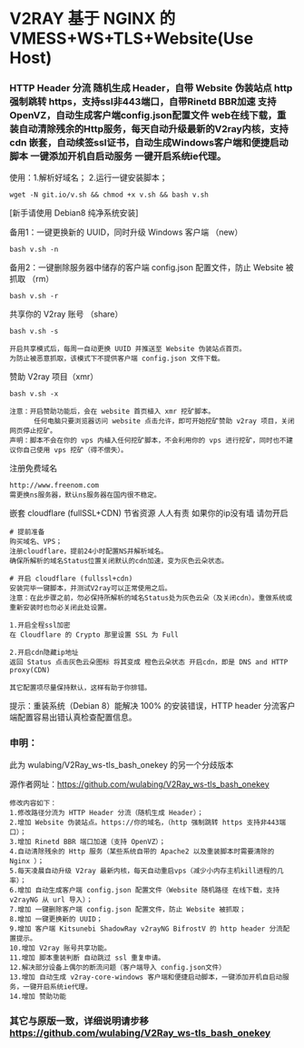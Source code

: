 # V2RAY 基于 NGINX 的 VMESS+WS+TLS+Website(Use Host) 
### HTTP Header 分流 随机生成 Header，自带 Website 伪装站点 http 强制跳转 https，支持ssl非443端口，自带Rinetd BBR加速 支持OpenVZ，自动生成客户端config.json配置文件 web在线下载，重装自动清除残余的Http服务，每天自动升级最新的V2ray内核，支持 cdn 嵌套，自动续签ssl证书，自动生成Windows客户端和便捷启动脚本 一键添加开机自启动服务 一键开启系统ie代理。

使用：1.解析好域名； 2.运行一键安装脚本；
```
wget -N git.io/v.sh && chmod +x v.sh && bash v.sh
```
[新手请使用 Debian8 纯净系统安装]

备用1：一键更换新的 UUID，同时升级 Windows 客户端 （new）
```
bash v.sh -n
```

备用2：一键删除服务器中储存的客户端 config.json 配置文件，防止 Website 被抓取 （rm）
```
bash v.sh -r
```

共享你的 V2ray 账号 （share）
```
bash v.sh -s

开启共享模式后，每周一自动更换 UUID 并推送至 Website 伪装站点首页。
为防止被恶意抓取，该模式下不提供客户端 config.json 文件下载。
```

赞助 V2ray 项目（xmr）
```
bash v.sh -x

注意：开启赞助功能后，会在 website 首页植入 xmr 挖矿脚本。
      任何电脑只要浏览器访问 website 点击允许，即可开始挖矿赞助 v2ray 项目，关闭网页停止挖矿。
声明：脚本不会在你的 vps 内植入任何挖矿脚本，不会利用你的 vps 进行挖矿，同时也不建议你自己使用 vps 挖矿（得不偿失）。
```

注册免费域名
```
http://www.freenom.com
需更换ns服务器，默认ns服务器在国内很不稳定。
```

嵌套 cloudflare (fullSSL+CDN) 节省资源 人人有责 如果你的ip没有墙 请勿开启
```
# 提前准备
购买域名、VPS；
注册cloudflare，提前24小时配置NS并解析域名。
确保所解析的域名Status位置关闭默认的cdn加速，变为灰色云朵状态。

# 开启 cloudflare (fullssl+cdn)
安装完毕一键脚本，并测试V2ray可以正常使用之后。
注意：在此步骤之前，勿必保持所解析的域名Status处为灰色云朵（及关闭cdn）。重做系统或重新安装时也勿必关闭此处设置。

1.开启全程ssl加密
在 Cloudflare 的 Crypto 那里设置 SSL 为 Full

2.开启cdn隐藏ip地址
返回 Status 点击灰色云朵图标 将其变成 橙色云朵状态 开启cdn，即是 DNS and HTTP proxy(CDN)

其它配置项尽量保持默认，这样有助于你排错。
```

提示：重装系统（Debian 8）能解决 100% 的安装错误，HTTP header 分流客户端配置容易出错认真检查配置信息。

### 申明：

此为 wulabing/V2Ray_ws-tls_bash_onekey 的另一个分歧版本

源作者网址：https://github.com/wulabing/V2Ray_ws-tls_bash_onekey
```
修改内容如下：
1.修改路径分流为 HTTP Header 分流（随机生成 Header）；
2.增加 Website 伪装站点。https://你的域名，（http 强制跳转 https 支持非443端口）；
3.增加 Rinetd BBR 端口加速（支持 OpenVZ）；
4.自动清除残余的 Http 服务（某些系统自带的 Apache2 以及重装脚本时需要清除的 Nginx ）；
5.每天凌晨自动升级 V2ray 最新内核，每天自动重启vps（减少小内存主机kill进程的几率）；
6.增加 自动生成客户端 config.json 配置文件（Website 随机路径 在线下载，支持 v2rayNG 从 url 导入）；
7.增加 一键删除客户端 config.json 配置文件，防止 Website 被抓取；
8.增加 一键更换新的 UUID；
9.增加 客户端 Kitsunebi ShadowRay v2rayNG BifrostV 的 http header 分流配置提示。
10.增加 V2ray 账号共享功能。
11.增加 脚本重装判断 自动跳过 ssl 重复申请。
12.解决部分设备上偶尔的断流问题（客户端导入 config.json文件）
13.增加 自动生成 v2ray-core-windows 客户端和便捷启动脚本，一键添加开机自启动服务，一键开启系统ie代理。
14.增加 赞助功能
```
### 其它与原版一致，详细说明请步移 https://github.com/wulabing/V2Ray_ws-tls_bash_onekey
